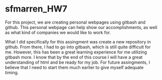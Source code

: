 # sfmarren_HW7
<!DOCTYPE html>
<html>
  <head>
    <title>Project description</title>
  </head>
  <body>
    <p>For this project, we are creating personal webpages using gitbash and github. This personal webpage can help show our accomplishments, as well as what kind of     companies we would like to work for.</p>
    <p> What I did specifically for this assingment was create a new repository in github. From there, I had to go into gitbash, which is still quite difficult for me. However, this has been a great learning experience for me utilizing gitbash more. I know that by the end of this course I will have a great understanding of html and be ready for my job. For future assingments, I believe that I need to start them much earlier to give myself adequate timing. <p>
  </body>
</html>
